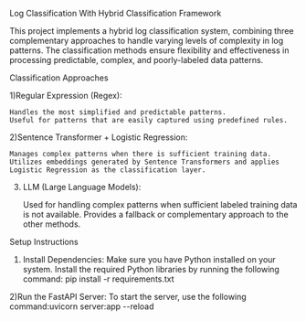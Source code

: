 Log Classification With Hybrid Classification Framework

This project implements a hybrid log classification system, combining three complementary approaches to handle varying levels of complexity in log patterns. The classification methods ensure flexibility and effectiveness in processing predictable, complex, and poorly-labeled data patterns.

Classification Approaches

1)Regular Expression (Regex):

    Handles the most simplified and predictable patterns.
    Useful for patterns that are easily captured using predefined rules.


2)Sentence Transformer + Logistic Regression:

    Manages complex patterns when there is sufficient training data.
    Utilizes embeddings generated by Sentence Transformers and applies Logistic Regression as the classification layer.


3) LLM (Large Language Models):

    Used for handling complex patterns when sufficient labeled training data is not available.
    Provides a fallback or complementary approach to the other methods.
        



Setup Instructions

1) Install Dependencies: Make sure you have Python installed on your system. Install the required   Python libraries by running the following command:   pip install -r requirements.txt


2)Run the FastAPI Server: To start the server, use the following command:uvicorn server:app --reload
